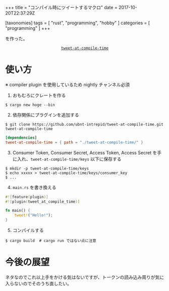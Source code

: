 +++
title = "コンパイル時にツイートするマクロ"
date = 2017-10-20T22:37:29Z

[taxonomies]
tags = [ "rust", "programming", "hobby" ]
categories = [ "programming" ]
+++

を作った。

<div align="center">
  <a href="https://github.com/ubnt-intrepid/tweet-at-compile-time"><code>tweet-at-compile-time</code></a>
</div>

<!-- more -->

# 使い方
※ compiler plugin を使用しているため nightly チャンネル必須

1. おもむろにクレートを作る
  ```command
  $ cargo new hoge --bin
  ```
2. 依存関係にプラグインを追加する
  ```command
  $ git clone https://github.com/ubnt-intrepid/tweet-at-compile-time.git tweet-at-compile-time
  ```
  ```toml
  [dependencies]
  tweet-at-compile-time = { path = "./tweet-at-compile-time/" }
  ```
3. Consumer Token, Consumer Secret, Access Token, Access Secret を手に入れ、`tweet-at-compile-time/keys` 以下に保存する
  ```command
  $ mkdir -p tweet-at-compile-time/keys
  $ echo xxxxx > tweet-at-compile-time/keys/consumer_key
  $ ...
  ```
4. `main.rs` を書き換える
  ```rust
  #![feature(plugin)]
  #![plugin(tweet_at_compile_time)]
  
  fn main() {
      tweet!("Hello!");
  }
  ```
5. コンパイルする
  ```command
  $ cargo build  # cargo run ではない点に注意
  ```

# 今後の展望
ネタなのでこれ以上手をかける気はないですが、トークンの読み込み周りが気に入らないのでそのうち直したい。
